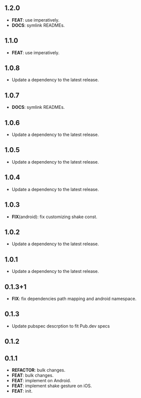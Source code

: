 ## 1.2.0

 - **FEAT**: use imperatively.
 - **DOCS**: symlink READMEs.

## 1.1.0

 - **FEAT**: use imperatively.

## 1.0.8

 - Update a dependency to the latest release.

## 1.0.7

 - **DOCS**: symlink READMEs.

## 1.0.6

 - Update a dependency to the latest release.

## 1.0.5

 - Update a dependency to the latest release.

## 1.0.4

 - Update a dependency to the latest release.

## 1.0.3

 - **FIX**(android): fix customizing shake const.

## 1.0.2

 - Update a dependency to the latest release.

## 1.0.1

 - Update a dependency to the latest release.

## 0.1.3+1

 - **FIX**: fix dependencies path mapping and android namespace.

## 0.1.3

 - Update pubspec descrption to fit Pub.dev specs

## 0.1.2

## 0.1.1

 - **REFACTOR**: bulk changes.
 - **FEAT**: bulk changes.
 - **FEAT**: implement on Android.
 - **FEAT**: implement shake gesture on iOS.
 - **FEAT**: init.

